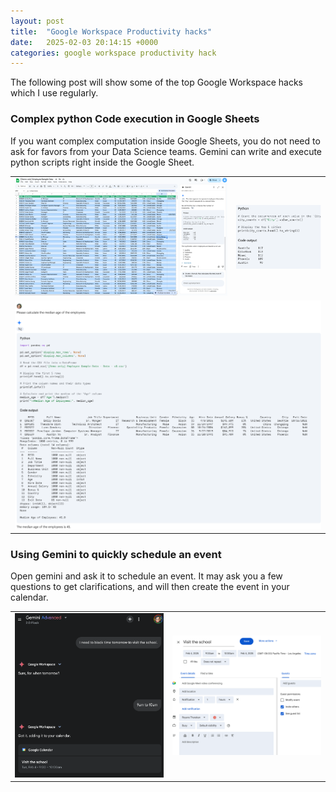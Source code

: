 ```yaml
---
layout: post
title:  "Google Workspace Productivity hacks"
date:   2025-02-03 20:14:15 +0000
categories: google workspace productivity hack
---
```

The following post will show some of the top Google Workspace hacks which I use regularly.

### Complex python Code execution in Google Sheets

If you want complex computation inside Google Sheets, you do not need to ask for favors from your Data Science teams. Gemini can write and execute python scripts right inside the Google Sheet.

<table><tr><td>
<a href='https://raw.githubusercontent.com/royans/royans.github.io/refs/heads/main/assets/imgs/2025_02_03/gemini_2_all.png'>
<img style='width:500px;' src='https://raw.githubusercontent.com/royans/royans.github.io/refs/heads/main/assets/imgs/2025_02_03/gemini_2_all.png'>
</a>
</td>
<td>
<a href='https://raw.githubusercontent.com/royans/royans.github.io/refs/heads/main/assets/imgs/2025_02_03/gemini_2_python_top_cities.png'>
<img style='width:200px;' src='https://raw.githubusercontent.com/royans/royans.github.io/refs/heads/main/assets/imgs/2025_02_03/gemini_2_python_top_cities.png'>
</a>
</td>
</tr>
<tr>
<td colspan=2>
<a href='https://raw.githubusercontent.com/royans/royans.github.io/refs/heads/main/assets/imgs/2025_02_03/gemini_2_python_median_age.png'>
<img style='width:700px;' src='https://raw.githubusercontent.com/royans/royans.github.io/refs/heads/main/assets/imgs/2025_02_03/gemini_2_python_median_age.png'>
</a>
</td>

</tr>
</table>




### Using Gemini to quickly schedule an event

Open gemini and ask it to schedule an event. It may ask you a few questions to get clarifications, and will then create the event in your calendar.

<table><tr><td>
<img style='width:400px;' src='https://raw.githubusercontent.com/royans/royans.github.io/refs/heads/main/assets/imgs/2025_02_03/gemini_example_schedule_event.png'>

</td>
<td>
<img style='width:400px;' src='https://raw.githubusercontent.com/royans/royans.github.io/refs/heads/main/assets/imgs/2025_02_03/gemini_example_schedule_event_cal.png'>
</td>
</tr>
</table>


